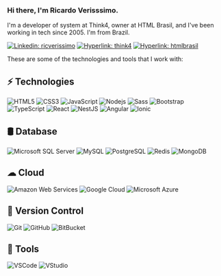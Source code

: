 ### Hi there, I'm Ricardo Verisssimo.

I'm a developer of system at Think4, owner at HTML Brasil, and I've been working in tech since 2005. I'm from Brazil.

[![Linkedin: ricverissimo](https://img.shields.io/badge/-Linkedin-blue?style=flat-square&logo=Linkedin&logoColor=white&link=https://www.linkedin.com/in/ricverissimo/)](https://www.linkedin.com/in/ricverissimo/) [![Hyperlink: think4](https://img.shields.io/badge/-%F0%9F%94%97%20Think4-fdd600?style=flat-square&logo=hyperlink&link=https://www.think4.com.br)](https://www.think4.com.br) [![Hyperlink: htmlbrasil](https://img.shields.io/badge/-%F0%9F%94%97%20HTML%20Brasil-039919?style=flat-square&logo=hyperlink&link=https://www.htmlbrasil.com.br)](https://www.htmlbrasil.com.br)

These are some of the technologies and tools that I work with:

## ⚡ Technologies
![HTML5](https://img.shields.io/badge/-HTML5-E34F26?style=flat-square&logo=html5&logoColor=white)
![CSS3](https://img.shields.io/badge/-CSS3-1572B6?style=flat-square&logo=css3)
![JavaScript](https://img.shields.io/badge/-JavaScript-2C2255?style=flat-square&logo=javascript)
![Nodejs](https://img.shields.io/badge/-Nodejs-339933?style=flat-square&logo=Node.js&logoColor=white)
![Sass](https://img.shields.io/badge/-Sass-CC6699?style=flat-square&logo=sass&logoColor=white)
![Bootstrap](https://img.shields.io/badge/-Bootstrap-563D7C?style=flat-square&logo=bootstrap)
![TypeScript](https://img.shields.io/badge/-TypeScript-yellow?style=flat-square&logo=typescript)
![React](https://img.shields.io/badge/-React-orange?style=flat-square&logo=react)
![NestJS](https://img.shields.io/badge/-NestJS-E0234E?style=flat-square&logo=nestjs&logoColor=white)
![Angular](https://img.shields.io/badge/-Angular-blue?style=flat-square&logo=angular)
![Ionic](https://img.shields.io/badge/-Ionic-3880FF?style=flat-square&logo=ionic&logoColor=white)

## 🛢️ Database
![Microsoft SQL Server](https://img.shields.io/badge/-SQL%20Server-CC2927?style=flat-square&logo=microsoft-sql-server&logoColor=white)
![MySQL](https://img.shields.io/badge/-MySQL-44A0A1?style=flat-square&logo=mysql&logoColor=white)
![PostgreSQL](https://img.shields.io/badge/-PostgreSQL-4479A1?style=flat-square&logo=postgresql&logoColor=white)
![Redis](https://img.shields.io/badge/-Redis-pink?style=flat-square&logo=Redis)
![MongoDB](https://img.shields.io/badge/-MongoDB-green?style=flat-square&logo=mongodb)

## ☁ Cloud
![Amazon Web Services](https://img.shields.io/badge/Amazon%20Web%20Services-131921?style=flat-square&logo=amazon&logoColor=yellow)
![Google Cloud](https://img.shields.io/badge/Google%20Cloud-E0234E?style=flat-square&logo=google-cloud&logoColor=white)
![Microsoft Azure](https://img.shields.io/badge/Microsoft%20Azure-0089D6?style=flat-square&logo=microsoft-azure&logoColor=white)

## 🌿 Version Control
![Git](https://img.shields.io/badge/-Git-gray?style=flat-square&logo=git)
![GitHub](https://img.shields.io/badge/-GitHub-purple?style=flat-square&logo=github)
![BitBucket](https://img.shields.io/badge/-BitBucket-darkblue?style=flat-square&logo=bitbucket)

## 🧰 Tools
![VSCode](https://img.shields.io/badge/-VSCode-007ACC?style=flat-square&logo=visual-studio-code&logoColor=white)
![VStudio](https://img.shields.io/badge/-VSudio-2C2255?style=flat-square&logo=visual-studio&logoColor=white)
